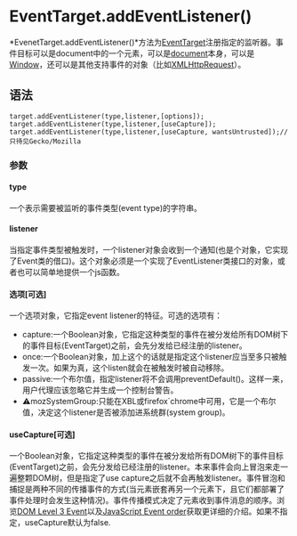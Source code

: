 # EventTarget.addEventListener()
*EvenetTarget.addEventListener()*方法为[EventTarget](https://developer.mozilla.org/en-US/docs/Web/API/EventTarget)注册指定的监听器。事件目标可以是document中的一个元素，可以是[document](https://developer.mozilla.org/en-US/docs/Web/API/Document)本身，可以是[Window](https://developer.mozilla.org/en-US/docs/Web/API/Window)，还可以是其他支持事件的对象（比如[XMLHttpRequest](https://developer.mozilla.org/en-US/docs/DOM/XMLHttpRequest)）。
## 语法
```
target.addEventListener(type,listener,[options]);
target.addEventListener(type,listener,[useCapture]);
target.addEventListener(type,listener,[useCapture, wantsUntrusted]);//只待见Gecko/Mozilla
```
### 参数
#### type
一个表示需要被监听的事件类型(event type)的字符串。
#### listener
当指定事件类型被触发时，一个listener对象会收到一个通知(也是个对象，它实现了Event类的借口)。这个对象必须是一个实现了EventListener类接口的对象，或者也可以简单地提供一个js函数。
#### 选项[可选]
一个选项对象，它指定event listener的特征。可选的选项有：
* capture:一个Boolean对象，它指定这种类型的事件在被分发给所有DOM树下的事件目标(EventTarget)之前，会先分发给已经注册的listener。
* once:一个Boolean对象，加上这个的话就是指定这个listener应当至多只被触发一次。如果为真，这个listen就会在被触发时被自动移除。
* passive:一个布尔值，指定listener将不会调用preventDefault()。这样一来，用户代理应该忽略它并生成一个控制台警告。
* ⚠️mozSystemGroup:只能在XBL或firefox`chrome中可用，它是一个布尔值，决定这个listener是否被添加进系统群(system group)。
#### useCapture[可选]
一个Boolean对象，它指定这种类型的事件在被分发给所有DOM树下的事件目标(EventTarget)之前，会先分发给已经注册的listener。本来事件会向上冒泡来走一遍整颗DOM树，但是指定了use capture之后就不会再触发listener。事件冒泡和捕捉是两种不同的传播事件的方式(当元素嵌套再另一个元素下，且它们都部署了事件处理时会发生这种情况)。事件传播模式决定了元素收到事件消息的顺序。浏览[DOM Level 3 Event](http://www.w3.org/TR/DOM-Level-3-Events/#event-flow)以及[JavaScript Event order](http://www.quirksmode.org/js/events_order.html#link4)获取更详细的介绍。如果不指定，useCapture默认为false.
